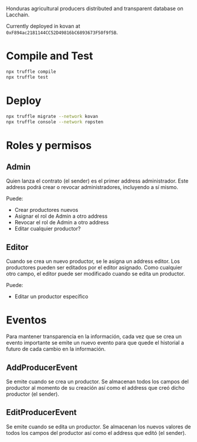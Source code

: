 Honduras agricultural producers distributed and transparent database on Lacchain.

Currently deployed in kovan at `0xF894ac2181144CC52D49816bC6893673F50f9f5B`.

# Compile and Test

```bash
npx truffle compile
npx truffle test
```

# Deploy

```bash
npx truffle migrate --network kovan
npx truffle console --network ropsten
```

# Roles y permisos

## Admin

Quien lanza el contrato (el sender) es el primer address administrador. Este address podrá crear o revocar administradores, incluyendo a sí mismo.

Puede:

* Crear productores nuevos
* Asignar el rol de Admin a otro address
* Revocar el rol de Admin a otro address
* Editar cualquier productor?

## Editor

Cuando se crea un nuevo productor, se le asigna un address editor. Los productores pueden ser editados por el editor asignado. Como cualquier otro campo, el editor puede ser modificado cuando se edita un productor.

Puede:

* Editar un productor específico

# Eventos

Para mantener transparencia en la información, cada vez que se crea un evento importante se emite un nuevo evento para que quede el historial a futuro de cada cambio en la información.

## AddProducerEvent

Se emite cuando se crea un productor. Se almacenan todos los campos del productor al momento de su creación así como el address que creó dicho productor (el sender).

## EditProducerEvent

Se emite cuando se edita un productor. Se almacenan los nuevos valores de todos los campos del productor así como el address que editó (el sender).
